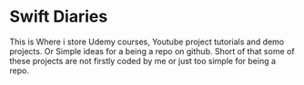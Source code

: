 # Swift Diaries
 
This is Where i store  Udemy courses, Youtube project tutorials and demo projects.
Or Simple ideas for a being a repo on github.
Short of that some of these projects are not firstly coded by me  or just too simple for being a repo.
